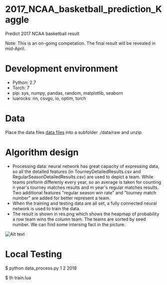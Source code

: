 # 2017_NCAA_basketball_prediction_Kaggle
Predict 2017 NCAA basketball result

Note: This is an on-going competation. The final result will be revealed in mid-April.

# Development environment
* Python: 2.7
* Torch: 7
* pip: sys, numpy, pandas, random, matplotlib, seaborn
* luarocks: nn, csvgo, io, optim, torch

# Data
Place the data files  [data files](https://www.kaggle.com/c/march-machine-learning-mania-2017/data) into a subfolder ./data/raw and unzip

# Algorithm design
* Processing data: neural network has great capacity of expressing data, so all the detailed features (in TourneyDetailedResults.csv and RegularSeasonDetailedResults.csv) are used to depict a team. While teams preform differenly every year, so an average is taken for counting n year's tourney matches results and m year's regular matches results. Two additional features "regular season win rate" and "tourney match number" are added for better represent a team.
* When the training and testing data are all set, a fully connected neural network is used to train the data.
* The result is shown in res.png which shows the heapmap of probability a row team wins the column team. The teams are sorted by seed number. We can find some intersing fact in the picture. 

![Alt text](..data/result/res.png?raw=true "Result")

# Local Testing
$ python data_process.py 1 2 2018

$ th train.lua


